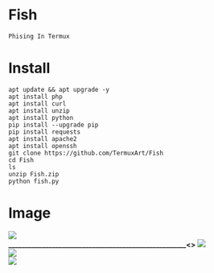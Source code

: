# Fish
```
Phising In Termux
```

# Install
```
apt update && apt upgrade -y
apt install php
apt install curl
apt install unzip
apt install python
pip install --upgrade pip
pip install requests
apt install apache2
apt install openssh
git clone https://github.com/TermuxArt/Fish
cd Fish
ls
unzip Fish.zip
python fish.py
```

# Image

<img src="Images/Fish.png"><br />
<b>_____________________________________________________<>
<img src="Images/Fish1.png"><br />
<img src="Images/Fish2.png"><br />
<img src="Images/Fish3.png"><br />
